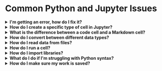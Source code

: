 # Common Python and Jupyter Issues

<details>
<summary><b>I'm getting an error, how do I fix it?</b></summary>
<ul>
    <li>
        <details>
        <summary><b>How can you identify the error?</b></summary>
        <ul>
            <li>
            You can use the provided error message to understand the problem.
            <img src="images/identifying_errors.png">
            </li>
        </ul>
        </details>
    </li>
    <li>If code in one cell depends on code in another cell, you might have forgotten to run another cell first. If you have a <code>NameError</code> for a variable you already created (and spelled correctly), you might have forgotten to run the cell where you created it.</li>
    <li>Make sure your code is properly indented. Refer to the Python Basics markdown for examples.</li>
    <li>Learn about fixing specific types of errors <a href="https://betterstack.com/community/guides/scaling-python/python-errors/">here</a>.</li>
</ul>
</details>

<details>
<summary><b>How do I create a specific type of cell in Jupyter?</b></summary>
<ul>
    <li>Use the plus button in your menu bar to create a new cell<img src="images/jupyter_cell_type1.png"></li>
    <li>Use the dropdown menu to select the type of your new cell<img src="images/jupyter_cell_type2.png"></li>
    <li>Your notebook will then reflect the new cell type<img src="images/jupyter_cell_type3.png"></li>
</ul>
</details>

<details>
<summary><b>What is the difference between a code cell and a Markdown cell?</b></summary>
<ul>
    <li>Code cells are where you write Python code. You can run the code in Python cells.</li>
    <li>Markdown cells are where you write text, describing your code or anything else you want to write about. Though you can just start typing in a markdown cell to get plain text, it's also possible to do some formatting. See the <a href="https://github.com/adam-p/markdown-here/wiki/Markdown-Cheatsheet">markdown guide</a> for more.</li>
</ul>
</details>

<details>
<summary><b>How do I convert between different data types?</b></summary>
<ul>
    <li>Use Python's type casting, described in <a href="https://www.w3schools.com/python/python_casting.asp">this W3Schools resource</a></li>
</ul>
</details>

<details>
<summary><b>How do I read data from files?</b></summary>
<ul>
    <li>To read data from CSV files, see <a href="03_Python_Basics.md#from-csv-to-dictionary">the section "From CSV to Dictionary"</a> in the Python Basics markdown (reload the page after clicking the link to be directed to the correct section).</li>
    <li>We'll learn about a more powerful way to do this using Pandas later.</li>
</ul>
</details>

<details>
<summary><b>How do I run a cell?</b></summary>
<ul>
    <li>To run cells in a Jupyter notebook, see instructions in <a href="03_Python_Basics.md#How-to-Create,-Navigate,-and-Run-Cells">the section "How to Create, Navigate, and Run Cells"</a> in the Python Basics markdown (reload the page after clicking the link to be directed to the correct section).</li>
</ul>
</details>

<details>
<summary><b>How do I import libraries?</b></summary>
<ul>
    <li>Create a code cell. It's best practice to import all libraries in the first code cell of your notebook.</li>
    <li>Write all necessary import statements in this cell. As an example, to import Pandas, write:<br>

    import pandas as pd
</li> 
    <li><code>pandas</code> is the name of the library</li>
    <li><code>as pd</code> gives <code>pandas</code> the alias <code>pd</code>, meaning you can write <code>pd.read_csv()</code> to access <code>pandas</code> commands.
</ul>
</details>

<details>
<summary><b>What do I do if I'm struggling with Python syntax?</b></summary>
<ul>
    <li>Python has to be written in a very specific way in order to run correctly, and it might not be obvious when something is slightly off. A good idea is to look at <b>example code</b>, for example <a href="https://github.com/RichardFreedman/Encoding_Music/blob/main/04_CRIM_Corpus_Project_Template/CRIM_Padua_Notebook.ipynb">this notebook working with CRIM</a>.</li>
    <li>If you're struggling every time you encounter a specific type of code, for example <b><code>if</code> statements</b>, look up the relevant section on <a href="https://www.w3schools.com/python/default.asp">W3Schools</a>. [<a href="https://www.w3schools.com/python/python_conditions.asp">W3Schools resource on <code>if</code> statements</a>]
</ul>
</details>

<details>
<summary><b>How do I make sure my work is saved?</b></summary>
    <img src="images/faq_1.png">
    <ul><li>You can also use <code>CTRL-</code> or <code>CMD-S</code>.</li></ul>
</details>
